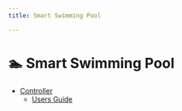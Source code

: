 ```yaml
---
title: Smart Swimming Pool

---
```


# 🏊 Smart Swimming Pool

- [Controller](https://smart-swimmingpool.github.io/pool-controller/)
  - [Users Guide](https://smart-swimmingpool.github.io/pool-controller/users-guide.html)
